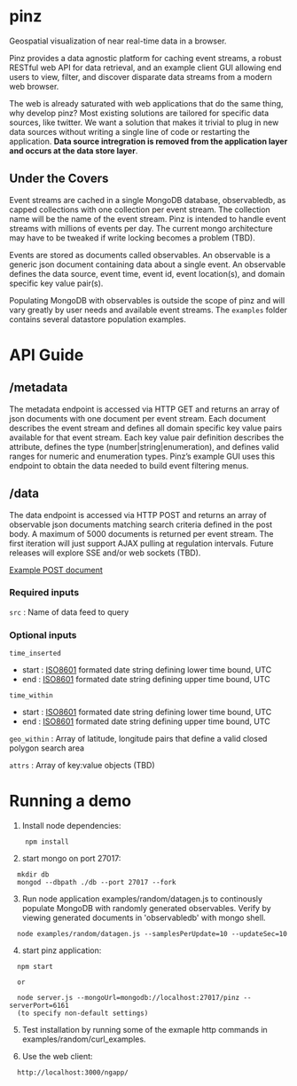 pinz
====

Geospatial visualization of near real-time data in a browser.

Pinz provides a data agnostic platform for caching event streams, a robust RESTful web API for data retrieval, and an example client GUI allowing end users to view, filter, and discover disparate data streams from a modern web browser. 

The web is already saturated with web applications that do the same thing, why develop pinz? Most existing solutions are tailored for specific data sources, like twitter. We want a solution that makes it trivial to plug in new data sources without writing a single line of code or restarting the application. **Data source intregration is removed from the application layer and occurs at the data store layer**.

Under the Covers
----------------

Event streams are cached in a single MongoDB database, observabledb, as capped collections with one collection per event stream. The collection name will be the name of the event stream. Pinz is intended to handle event streams with millions of events per day. The current mongo architecture may have to be tweaked if write locking becomes a problem (TBD). 

Events are stored as documents called observables. An observable is a generic json document containing data about a single event. 
An observable defines the data source, event time, event id, event location(s), and domain specific key value pair(s). 

Populating MongoDB with observables is outside the scope of pinz and will vary greatly by user needs and available event streams. The `examples` folder contains several datastore population examples.

API Guide
=========

/metadata
---------

The metadata endpoint is accessed via HTTP GET and returns an array of json documents with one document per event stream. Each document describes the event stream and defines all domain specific key value pairs available for that event stream. Each key value pair definition describes the attribute, defines the type (number|string|enumeration), and defines valid ranges for numeric and enumeration types. Pinz’s example GUI uses this endpoint to obtain the data needed to build event filtering menus.

/data
-----

The data endpoint is accessed via HTTP POST and returns an array of observable json documents matching search criteria defined in the post body. A maximum of 5000 documents is returned per event stream. The first iteration will just support AJAX pulling at regulation intervals. Future releases will explore SSE and/or web sockets (TBD).

[Example POST document](https://raw.github.com/integrityapplications/pinz/master/examples/random/curl_examples/data/postExample.json)

### Required inputs
`src` :	Name of data feed to query

### Optional inputs
`time_inserted`
* start : [ISO8601](http://en.wikipedia.org/wiki/ISO_8601) formated date string defining lower time bound, UTC
* end : [ISO8601](http://en.wikipedia.org/wiki/ISO_8601) formated date string defining upper time bound, UTC

`time_within`
 * start : [ISO8601](http://en.wikipedia.org/wiki/ISO_8601) formated date string defining lower time bound, UTC
 * end : [ISO8601](http://en.wikipedia.org/wiki/ISO_8601) formated date string defining upper time bound, UTC

`geo_within` : Array of latitude, longitude pairs that define a valid closed polygon search area

`attrs` : Array of key:value objects (TBD)

Running a demo
==============

1. Install node dependencies:

  ```
      npm install
  ```

2. start mongo on port 27017:

  ```
	mkdir db
	mongod --dbpath ./db --port 27017 --fork
  ```

3. Run node application examples/random/datagen.js to continously populate MongoDB with randomly generated observables. Verify by viewing generated documents in 'observabledb' with mongo shell.

  ```
    node examples/random/datagen.js --samplesPerUpdate=10 --updateSec=10
  ```

4. start pinz application:

  ```
    npm start 

    or

    node server.js --mongoUrl=mongodb://localhost:27017/pinz --serverPort=6161
    (to specify non-default settings)
  ```

5. Test installation by running some of the exmaple http commands in examples/random/curl_examples.

6. Use the web client:

  ```
    http://localhost:3000/ngapp/
  ```

